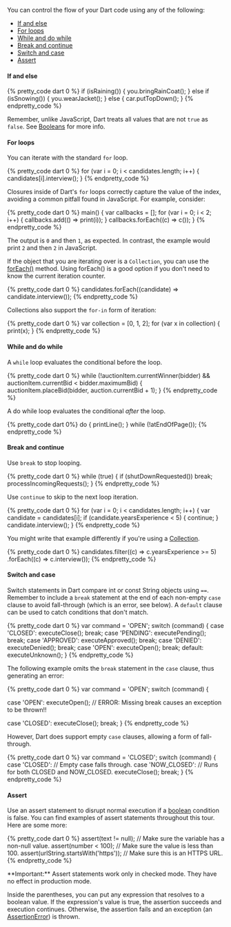 You can control the flow of your Dart code using any of the following:

* [If and else](#if-else)
* [For loops](#for-loops)
* [While and do while](#while)
* [Break and continue](#break)
* [Switch and case](#switch)
* [Assert](#assert)

<h4 id="if-else">If and else</h4>

{% pretty_code dart 0 %}
if (isRaining()) {
  you.bringRainCoat();
} else if (isSnowing()) {
  you.wearJacket();
} else {
  car.putTopDown();
}
{% endpretty_code %}

Remember, unlike JavaScript, Dart treats all values
that are not `true` as `false`.
See [Booleans](#booleans) for more info.

<h4 id="for-loops">For loops</h4>

You can iterate with the standard `for` loop.

{% pretty_code dart 0 %}
for (var i = 0; i < candidates.length; i++) {
  candidates[i].interview();
}
{% endpretty_code %}

Closures inside of Dart's `for` loops correctly capture the
value of the index, avoiding a common pitfall found in JavaScript.
For example, consider:

{% pretty_code dart 0 %}
main() {
  var callbacks = [];
  for (var i = 0; i < 2; i++) {
    callbacks.add(() => print(i));
  }
  callbacks.forEach((c) => c());
}
{% endpretty_code %}

The output is `0` and then `1`, as expected. In contrast,
the example would print `2` and then `2` in JavaScript.

If the object that you are iterating over is a `Collection`,
you can use the [forEach()](http://api.dartlang.org/dart_core/Collection.html#forEach)
method. Using forEach() is
a good option if you don't need to know the current iteration
counter.

{% pretty_code dart 0 %}
candidates.forEach((candidate) => candidate.interview());
{% endpretty_code %}

Collections also support the `for-in` form of iteration:

{% pretty_code dart 0 %}
var collection = [0, 1, 2];
for (var x in collection) {
  print(x);
}
{% endpretty_code %}

<h4 id="while">While and do while</h4>

A `while` loop evaluates the conditional before the loop.

{% pretty_code dart 0 %}
while (!auctionItem.currentWinner(bidder) &&
       auctionItem.currentBid < bidder.maximumBid) {
  auctionItem.placeBid(bidder, auction.currentBid + 1);
}
{% endpretty_code %}

A do while loop evaluates the conditional *after* the loop.

{% pretty_code dart 0%}
do {
  printLine();
} while (!atEndOfPage());
{% endpretty_code %}

<h4 id="break">Break and continue</h4>

Use `break` to stop looping.

{% pretty_code dart 0 %}
while (true) {
  if (shutDownRequested()) break;
  processIncomingRequests();
}
{% endpretty_code %}

Use `continue` to skip to the next loop iteration.

{% pretty_code dart 0 %}
for (var i = 0; i < candidates.length; i++) {
  var candidate = candidates[i];
  if (candidate.yearsExperience < 5) {
    continue;
  }
  candidate.interview();
}
{% endpretty_code %}

You might write that example differently if you're
using a [Collection](http://api.dartlang.org/dart_core/Collection.html).

{% pretty_code dart 0 %}
candidates.filter((c) => c.yearsExperience >= 5)
          .forEach((c) => c.interview());
{% endpretty_code %}

<h4 id="switch">Switch and case</h4>

Switch statements in Dart compare int or const String objects using `==`.
Remember to include a `break` statement
at the end of each non-empty `case` clause to avoid fall-through (which is an error, see below).
A `default` clause can be used to catch conditions that don't match.

{% pretty_code dart 0 %}
var command = 'OPEN';
switch (command) {
  case 'CLOSED':
    executeClose();
    break;
  case 'PENDING':
    executePending();
    break;
  case 'APPROVED':
    executeApproved();
    break;
  case 'DENIED':
    executeDenied();
    break;
  case 'OPEN':
    executeOpen();
    break;
  default:
    executeUnknown();
}
{% endpretty_code %}

The following example omits the `break` statement in the `case` clause,
thus generating an error:

{% pretty_code dart 0 %}
var command = 'OPEN';
switch (command) {

  case 'OPEN':
    executeOpen();
    // ERROR: Missing break causes an exception to be thrown!!

  case 'CLOSED':
    executeClose();
    break;
}
{% endpretty_code %}

However, Dart does support empty `case` clauses, allowing a form
of fall-through.

{% pretty_code dart 0 %}
var command = 'CLOSED';
switch (command) {
  case 'CLOSED':     // Empty case falls through.
  case 'NOW_CLOSED':
    // Runs for both CLOSED and NOW_CLOSED.
    executeClose();
    break;
}
{% endpretty_code %}

<h4 id="assert">Assert</h4>

Use an assert statement to disrupt normal execution
if a [boolean](#booleans) condition is false.
You can find examples of assert statements throughout this tour.
Here are some more:

{% pretty_code dart 0 %}
assert(text != null);  // Make sure the variable has a non-null value.
assert(number &lt; 100);  // Make sure the value is less than 100.
assert(urlString.startsWith('https')); // Make sure this is an HTTPS URL.
{% endpretty_code %}

<aside class="note" markdown="1">
  **Important:** Assert statements work only in checked mode.
  They have no effect in production mode.
</aside>

Inside the parentheses, you can put any expression
that resolves to a boolean value.
If the expression's value is true,
the assertion succeeds and execution continues.
Otherwise,
the assertion fails and an exception (an
[AssertionError](http://api.dartlang.org/dart_core/AssertionError.html))
is thrown.
